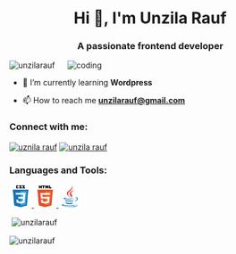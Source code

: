 <h1 align="center">Hi 👋, I'm Unzila Rauf</h1>
<h3 align="center">A passionate frontend developer</h3>
<img align="right" alt="coding" width="400" src="https://miro.medium.com/v2/resize:fit:720/1*vJjJ3Mdok6Rvxx85IIRqBQ.gif">

<p align="left"> <img src="https://komarev.com/ghpvc/?username=unzilarauf&label=Profile%20views&color=0e75b6&style=flat" alt="unzilarauf" /> </p>

- 🌱 I’m currently learning **Wordpress**

- 📫 How to reach me **unzilarauf@gmail.com**

<h3 align="left">Connect with me:</h3>
<p align="left">
<a href="https://linkedin.com/in/uznila rauf" target="blank"><img align="center" src="https://raw.githubusercontent.com/rahuldkjain/github-profile-readme-generator/master/src/images/icons/Social/linked-in-alt.svg" alt="uznila rauf" height="30" width="40" /></a>
<a href="https://instagram.com/unzila rauf" target="blank"><img align="center" src="https://raw.githubusercontent.com/rahuldkjain/github-profile-readme-generator/master/src/images/icons/Social/instagram.svg" alt="unzila rauf" height="30" width="40" /></a>
</p>

<h3 align="left">Languages and Tools:</h3>
<p align="left"> <a href="https://www.w3schools.com/css/" target="_blank" rel="noreferrer"> <img src="https://raw.githubusercontent.com/devicons/devicon/master/icons/css3/css3-original-wordmark.svg" alt="css3" width="40" height="40"/> </a> <a href="https://www.w3.org/html/" target="_blank" rel="noreferrer"> <img src="https://raw.githubusercontent.com/devicons/devicon/master/icons/html5/html5-original-wordmark.svg" alt="html5" width="40" height="40"/> </a> <a href="https://www.java.com" target="_blank" rel="noreferrer"> <img src="https://raw.githubusercontent.com/devicons/devicon/master/icons/java/java-original.svg" alt="java" width="40" height="40"/> </a> </p>

<p>&nbsp;<img align="center" src="https://github-readme-stats.vercel.app/api?username=unzilarauf&show_icons=true&locale=en" alt="unzilarauf" /></p>

<p><img align="center" src="https://github-readme-streak-stats.herokuapp.com/?user=unzilarauf&" alt="unzilarauf" /></p>

